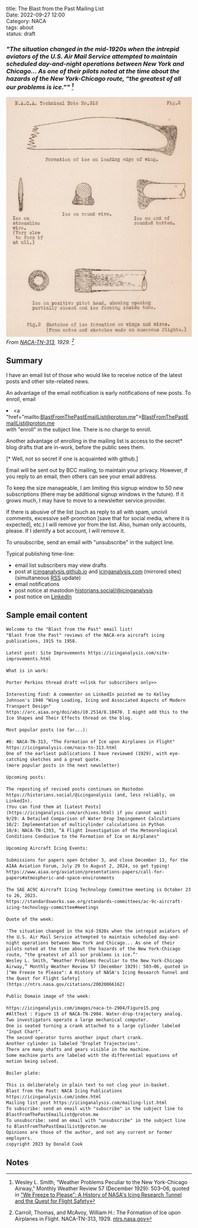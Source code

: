 title: The Blast from the Past Mailing List  
Date: 2022-09-27 12:00  
Category: NACA  
tags: about  
status: draft

### _"The situation changed in the mid-1920s when the intrepid aviators of the U.S. Air Mail Service attempted to maintain scheduled day-and-night operations between New York and Chicago... As one of their pilots noted at the time about the hazards of the New York-Chicago route, “the greatest of all our problems is ice.”" [^1]_  

![Figure 2 from NACA-TN-313. Sketches of ice formation on wings and wires. (From notes and sketches on numerous flights.)](images/naca-tn-313/Figure2.png)  
_From [NACA-TN-313]({filename}NACA-TN-313.md), 1929. [^2]_  

## Summary  

I have an email list of those who would like to receive notice of the latest posts 
and other site-related news. 
<!--email_off-->
An advantage of the email notification is early notifications of new posts. 
To enroll, email <li><a "href="mailto:BlastFromThePastEmailList@proton.me">BlastFromThePastEmailList@proton.me</a></li> 
with "enroll" in the subject line. There is no charge to enroll. 
<!--/email_off-->
Another advantage of enrolling in the mailing list is access to the secret* blog drafts that are in-work, 
before the public sees them.

[* Well, not so secret if one is acquainted with github.]

Email will be sent out by BCC mailing, to maintain your privacy. 
However, if you reply to an email, then others can see your email address. 

To keep the size manageable, I am limiting this signup window to 50 new subscriptions 
(there may be additional signup windows in the future). 
If it grows much, I may have to move to a newsletter service provider. 

If there is abusive of the list (such as reply to all with spam, uncivil comments, 
excessive self-promotion [save that for social media, where it is expected], etc.) I will remove yor from the list. 
Also, human only accounts, please. If I identify a bot account, I will remove it.

To unsubscribe, send an email with "unsubscribe" in the subject line.  

Typical publishing time-line:  

- email list subscribers may view drafts  
- post at [icinganalysis.github.io](https://icinganalysis.github.io) and [icinganalysis.com](https://icinganalysis.com) (mirrored sites) (simultaneous [RSS](https://icinganalysis.com/feeds/all.rss.xml) update)  
- email notifications  
- post notice at mastodon [historians.social/@icinganalysis](https://historians.social/@icinganalysis)  
- post notice on [LinkedIn](https://www.linkedin.com/in/donald-cook-96204316a/)  

## Sample email content  

```text
Welcome to the "Blast from the Past" email list!
"Blast from the Past" reviews of the NACA-era aircraft icing publications, 1915 to 1958.

Latest post: Site Improvements https://icinganalysis.com/site-improvements.html

What is in work:

Porter Perkins thread draft <<link for subscribers only>>

Interesting find: A commenter on LinkedIn pointed me to Kelley Johnson's 1940 "Wing Loading, Icing and Associated Aspects of Modern Transport Design"
https://arc.aiaa.org/doi/abs/10.2514/8.10478. I might add this to the Ice Shapes and Their Effects thread on the blog.

Most popular posts (so far...):

#6: NACA-TN-313, "The Formation of Ice upon Airplanes in Flight" https://icinganalysis.com/naca-tn-313.html
One of the earliest publications I have reviewed (1929), with eye-catching sketches and a great quote.
(more popular posts in the next newsletter)

Upcoming posts:

The reposting of revised posts continues on Mastodon https://historians.social/@icinganalysis (and, less reliably, on LinkedIn).
(You can find them at [Latest Posts](https://icinganalysis.com/archives.html) if you cannot wait)
9/29: A Detailed Comparison of Water Drop Impingement Calculations
10/2: Implementation of multicylinder calculations in Python
10/4: NACA-TN-1393, “A Flight Investigation of the Meteorological Conditions Conducive to the Formation of Ice on Airplanes"

Upcoming Aircraft Icing Events:

Submissions for papers open October 3, and close December 13, for the AIAA Aviation Forum, July 29 to August 2, 2024, so get typing!
https://www.aiaa.org/aviation/presentations-papers/call-for-papers#atmospheric-and-space-environments

The SAE AC9C Aircraft Icing Technology Committee meeting is October 23 to 26, 2023.
https://standardsworks.sae.org/standards-committees/ac-9c-aircraft-icing-technology-committee#meetings

Quote of the week: 

'The situation changed in the mid-1920s when the intrepid aviators of the U.S. Air Mail Service attempted to maintain scheduled day-and-night operations between New York and Chicago... As one of their pilots noted at the time about the hazards of the New York-Chicago route, “the greatest of all our problems is ice.”'
Wesley L. Smith, “Weather Problems Peculiar to the New York-Chicago Airway,” Monthly Weather Review 57 (December 1929): 503–06, quoted in ["We Freeze to Please": A History of NASA's Icing Research Tunnel and the Quest for Flight Safety](https://ntrs.nasa.gov/citations/20020066162)

Public Domain image of the week:

https://icinganalysis.com/images/naca-tn-2904/Figure15.png
#AltText : Figure 15 of NACA-TN-2904. Water-drop-trajectory analog.
Two investigators operate a large mechanical computer.
One is seated turning a crank attached to a large cylinder labeled "Input Chart".
The second operator turns another input chart crank.
Another cylinder is labeled "Droplet Trajectories".
There are many shafts and gears visible in the machine.
Some machine parts are labeled with the differential equations of motion being solved.

Boiler plate:

This is deliberately in plain text to not clog your in-basket. 
Blast from the Past: NACA Icing Publications https://icinganalysis.com/index.html
Mailing list post https://icinganalysis.com/mailing-list.html
To subscribe: send an email with "subscribe" in the subject line to BlastFromThePastEmailList@proton.me
To unsubscribe: send an email with "unsubscribe" in the subject line to BlastFromThePastEmailList@proton.me
Opinions are those of the author, and not any current or former employers.
copyright 2023 by Donald Cook
```

## Notes  

[^1]: Wesley L. Smith, “Weather Problems Peculiar to the New York-Chicago Airway,” Monthly Weather Review 57 
(December 1929): 503–06, quoted in ["We Freeze to Please": A History of NASA's Icing Research Tunnel and the Quest for Flight Safety](https://ntrs.nasa.gov/citations/20020066162)  
[^2]: Carroll, Thomas, and McAvoy, William H.: The Formation of Ice upon Airplanes in Flight. NACA-TN-313, 1929. [ntrs.nasa.gov](https://ntrs.nasa.gov/citations/19930081134)    
